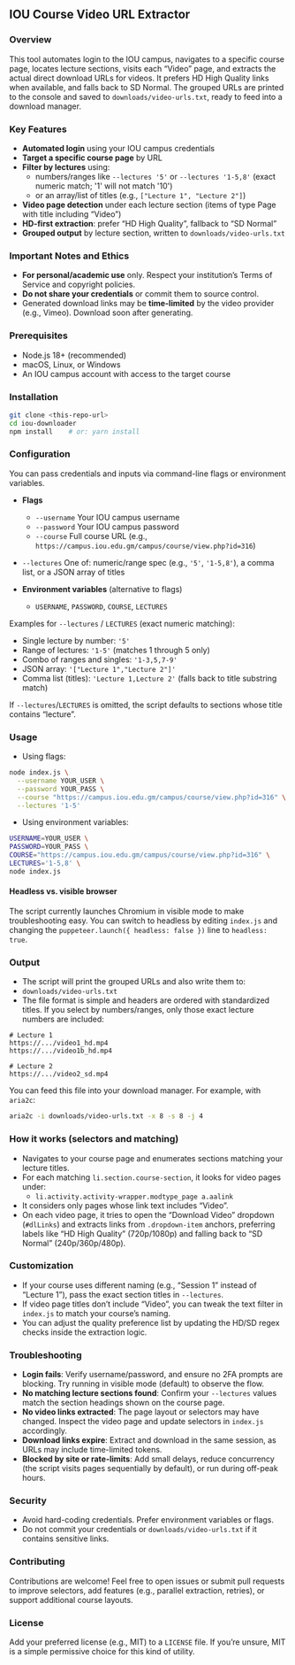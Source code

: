 ## IOU Course Video URL Extractor

### Overview

This tool automates login to the IOU campus, navigates to a specific course page, locates lecture sections, visits each “Video” page, and extracts the actual direct download URLs for videos. It prefers HD High Quality links when available, and falls back to SD Normal. The grouped URLs are printed to the console and saved to `downloads/video-urls.txt`, ready to feed into a download manager.

### Key Features

- **Automated login** using your IOU campus credentials
- **Target a specific course page** by URL
- **Filter by lectures** using:
  - numbers/ranges like `--lectures '5'` or `--lectures '1-5,8'` (exact numeric match; '1' will not match '10')
  - or an array/list of titles (e.g., `["Lecture 1", "Lecture 2"]`)
- **Video page detection** under each lecture section (items of type Page with title including “Video”)
- **HD-first extraction**: prefer “HD High Quality”, fallback to “SD Normal”
- **Grouped output** by lecture section, written to `downloads/video-urls.txt`

### Important Notes and Ethics

- **For personal/academic use** only. Respect your institution’s Terms of Service and copyright policies.
- **Do not share your credentials** or commit them to source control.
- Generated download links may be **time-limited** by the video provider (e.g., Vimeo). Download soon after generating.

### Prerequisites

- Node.js 18+ (recommended)
- macOS, Linux, or Windows
- An IOU campus account with access to the target course

### Installation

```bash
git clone <this-repo-url>
cd iou-downloader
npm install    # or: yarn install
```

### Configuration

You can pass credentials and inputs via command-line flags or environment variables.

- **Flags**

  - `--username` Your IOU campus username
  - `--password` Your IOU campus password
  - `--course` Full course URL (e.g., `https://campus.iou.edu.gm/campus/course/view.php?id=316`)

- `--lectures` One of: numeric/range spec (e.g., `'5'`, `'1-5,8'`), a comma list, or a JSON array of titles

- **Environment variables** (alternative to flags)
  - `USERNAME`, `PASSWORD`, `COURSE`, `LECTURES`

Examples for `--lectures` / `LECTURES` (exact numeric matching):

- Single lecture by number: `'5'`
- Range of lectures: `'1-5'` (matches 1 through 5 only)
- Combo of ranges and singles: `'1-3,5,7-9'`
- JSON array: `'["Lecture 1","Lecture 2"]'`
- Comma list (titles): `'Lecture 1,Lecture 2'` (falls back to title substring match)

If `--lectures`/`LECTURES` is omitted, the script defaults to sections whose title contains “lecture”.

### Usage

- Using flags:

```bash
node index.js \
  --username YOUR_USER \
  --password YOUR_PASS \
  --course "https://campus.iou.edu.gm/campus/course/view.php?id=316" \
  --lectures '1-5'
```

- Using environment variables:

```bash
USERNAME=YOUR_USER \
PASSWORD=YOUR_PASS \
COURSE="https://campus.iou.edu.gm/campus/course/view.php?id=316" \
LECTURES='1-5,8' \
node index.js
```

#### Headless vs. visible browser

The script currently launches Chromium in visible mode to make troubleshooting easy. You can switch to headless by editing `index.js` and changing the `puppeteer.launch({ headless: false })` line to `headless: true`.

### Output

- The script will print the grouped URLs and also write them to:
- `downloads/video-urls.txt`
- The file format is simple and headers are ordered with standardized titles. If you select by numbers/ranges, only those exact lecture numbers are included:

```
# Lecture 1
https://.../video1_hd.mp4
https://.../video1b_hd.mp4

# Lecture 2
https://.../video2_sd.mp4
```

You can feed this file into your download manager. For example, with `aria2c`:

```bash
aria2c -i downloads/video-urls.txt -x 8 -s 8 -j 4
```

### How it works (selectors and matching)

- Navigates to your course page and enumerates sections matching your lecture titles.
- For each matching `li.section.course-section`, it looks for video pages under:
  - `li.activity.activity-wrapper.modtype_page a.aalink`
- It considers only pages whose link text includes “Video”.
- On each video page, it tries to open the “Download Video” dropdown (`#dlLinks`) and extracts links from `.dropdown-item` anchors, preferring labels like “HD High Quality” (720p/1080p) and falling back to “SD Normal” (240p/360p/480p).

### Customization

- If your course uses different naming (e.g., “Session 1” instead of “Lecture 1”), pass the exact section titles in `--lectures`.
- If video page titles don’t include “Video”, you can tweak the text filter in `index.js` to match your course’s naming.
- You can adjust the quality preference list by updating the HD/SD regex checks inside the extraction logic.

### Troubleshooting

- **Login fails**: Verify username/password, and ensure no 2FA prompts are blocking. Try running in visible mode (default) to observe the flow.
- **No matching lecture sections found**: Confirm your `--lectures` values match the section headings shown on the course page.
- **No video links extracted**: The page layout or selectors may have changed. Inspect the video page and update selectors in `index.js` accordingly.
- **Download links expire**: Extract and download in the same session, as URLs may include time-limited tokens.
- **Blocked by site or rate-limits**: Add small delays, reduce concurrency (the script visits pages sequentially by default), or run during off-peak hours.

### Security

- Avoid hard-coding credentials. Prefer environment variables or flags.
- Do not commit your credentials or `downloads/video-urls.txt` if it contains sensitive links.

### Contributing

Contributions are welcome! Feel free to open issues or submit pull requests to improve selectors, add features (e.g., parallel extraction, retries), or support additional course layouts.

### License

Add your preferred license (e.g., MIT) to a `LICENSE` file. If you’re unsure, MIT is a simple permissive choice for this kind of utility.
